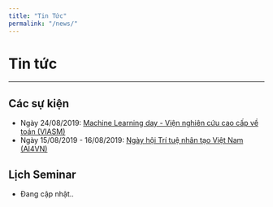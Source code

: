 ```yaml
---
title: "Tin Tức"
permalink: "/news/"
---
```


# Tin tức
---

## Các sự kiện
  * Ngày 24/08/2019: [Machine Learning day - Viện nghiên cứu cao cấp về toán (VIASM)](https://viasm.edu.vn/hdkh/machine-learning-day)
  * Ngày 15/08/2019 - 16/08/2019: [Ngày hội Trí tuệ nhân tạo Việt Nam (AI4VN)](https://ai4vn.vnexpress.net)
  
## Lịch Seminar  
  * Đang cập nhật..
